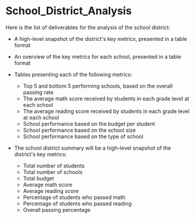 # School_District_Analysis

Here is the list of deliverables for the analysis of the school district: 

- A high-level snapshot of the district's key metrics, presented in a table format
- An overview of the key metrics for each school, presented in a table format
- Tables presenting each of the following metrics:
    - Top 5 and bottom 5 performing schools, based on the overall passing rate
    - The average math score received by students in each grade level at each school
    - The average reading score received by students in each grade level at each school
    - School performance based on the budget per student
    - School performance based on the school size 
    - School performance based on the type of school

- The school district summary will be a high-level snapshot of the district's key metrics:

    - Total number of students
    - Total number of schools
    - Total budget
    - Average math score
    - Average reading score
    - Percentage of students who passed math
    - Percentage of students who passed reading
    - Overall passing percentage